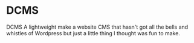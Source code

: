 # DCMS
 DCMS A lightweight make a website CMS that  hasn't got all the bells and whistles of Wordpress but just a little thing I thought was fun to make.
